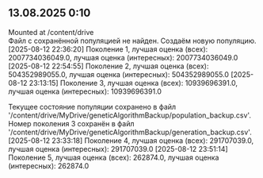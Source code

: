 13.08.2025 0:10
---
Mounted at /content/drive<br>
Файл с сохранённой популяцией не найден. Создаём новую популяцию.<br>
[2025-08-12 22:36:20] Поколение 1, лучшая оценка (всех): 2007734036049.0, лучшая оценка (интересных): 2007734036049.0
[2025-08-12 22:54:55] Поколение 2, лучшая оценка (всех): 504352989055.0, лучшая оценка (интересных): 504352989055.0
[2025-08-12 23:13:15] Поколение 3, лучшая оценка (всех): 10939696391.0, лучшая оценка (интересных): 10939696391.0

Текущее состояние популяции сохранено в файл '/content/drive/MyDrive/geneticAlgorithmBackup/population_backup.csv'.
Номер поколения 3 сохранён в файл '/content/drive/MyDrive/geneticAlgorithmBackup/generation_backup.csv'.
[2025-08-12 23:33:18] Поколение 4, лучшая оценка (всех): 291707039.0, лучшая оценка (интересных): 291707039.0
[2025-08-12 23:51:14] Поколение 5, лучшая оценка (всех): 262874.0, лучшая оценка (интересных): 262874.0
